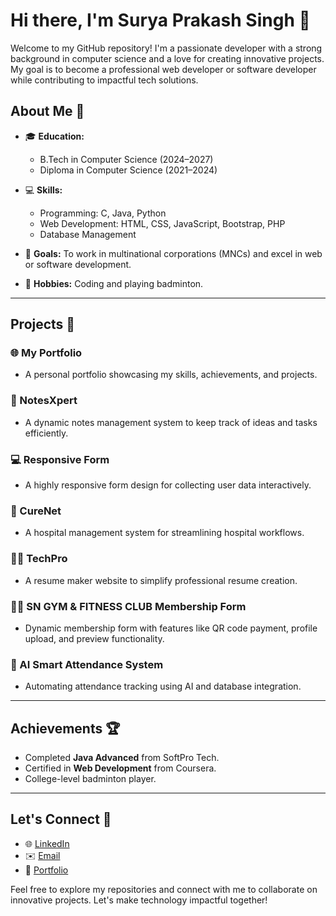 # Hi there, I'm Surya Prakash Singh 👋

Welcome to my GitHub repository! I'm a passionate developer with a strong background in computer science and a love for creating innovative projects. My goal is to become a professional web developer or software developer while contributing to impactful tech solutions.

## About Me 🌟

- 🎓 **Education:**
  - B.Tech in Computer Science (2024–2027)
  - Diploma in Computer Science (2021–2024)

- 💻 **Skills:**
  - Programming: C, Java, Python
  - Web Development: HTML, CSS, JavaScript, Bootstrap, PHP
  - Database Management

- 🚀 **Goals:** To work in multinational corporations (MNCs) and excel in web or software development.

- 🏸 **Hobbies:** Coding and playing badminton.

---

## Projects 🚧

### 🌐 My Portfolio
- A personal portfolio showcasing my skills, achievements, and projects.

### 📝 NotesXpert
- A dynamic notes management system to keep track of ideas and tasks efficiently.

### 💻 Responsive Form
- A highly responsive form design for collecting user data interactively.

### 🏥 CureNet
- A hospital management system for streamlining hospital workflows.

### 👨‍💻 TechPro
- A resume maker website to simplify professional resume creation.

### 🏋️‍♂️ SN GYM & FITNESS CLUB Membership Form
- Dynamic membership form with features like QR code payment, profile upload, and preview functionality.

### 🤖 AI Smart Attendance System
- Automating attendance tracking using AI and database integration.

---

## Achievements 🏆

- Completed **Java Advanced** from SoftPro Tech.
- Certified in **Web Development** from Coursera.
- College-level badminton player.

---

## Let's Connect 🤝

- 🌐 [LinkedIn](https://www.linkedin.com/in/suryaprakashsingh96/)
- ✉️ [Email](mailto:surya9792844645@gmail.com)
- 💼 [Portfolio](https://suryaprakashsingh.netlify.app)

Feel free to explore my repositories and connect with me to collaborate on innovative projects. Let's make technology impactful together!
